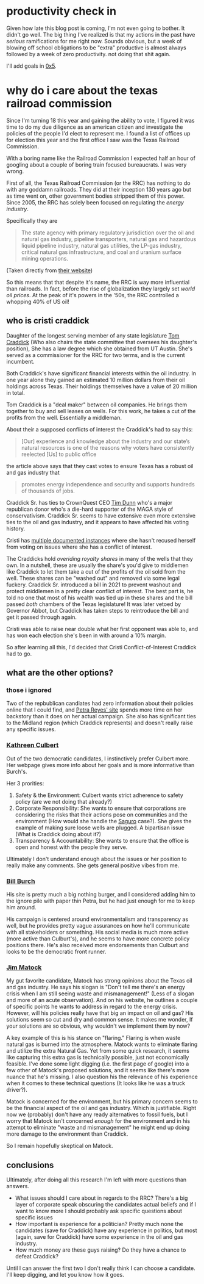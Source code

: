 # productivity check in

Given how late this blog post is coming, I'm not even going to bother. It didn't go well. The big thing I've realized is that my actions in the past have *serious* ramifications for me right now. Sounds obvious, but a week of blowing off school obligations to be "extra" productive is almost always followed by a week of zero productivity. not doing that shit again. 

I'll add goals in [0x5](/posts/00000005.html).

# why do i care about the texas railroad commission

Since I'm turning 18 this year and gaining the ability to vote, I figured it was time to do my due diligence as an american citizen and investigate the policies of the people I'd elect to represent me. I found a list of offices up for election this year and the first office I saw was the Texas Railroad Commission. 

With a boring name like the Railroad Commission I expected half an hour of googling about a couple of boring train focused bureaucrats. I was very wrong.

First of all, the Texas Railroad Commission (or the RRC) has nothing to do with any goddamn railroads. They did at their inception 130 years ago but as time went on, other government bodies stripped them of this power. Since 2005, the RRC has solely been focused on regulating the *energy industry*.

Specifically they are 

<blockquote class="blockquote">
    The state agency with primary regulatory jurisdiction over the oil and natural gas industry, pipeline transporters, natural gas and hazardous liquid pipeline industry, natural gas utilities, the LP-gas industry, critical natural gas infrastructure, and coal and uranium surface mining operations.
</blockquote>

(Taken directly from [their website](https://www.rrc.texas.gov/about-us/))

So this means that that despite it's name, the RRC is way more influential than railroads. In fact, before the rise of globalization they largely set *world oil prices*. At the peak of it's powers in the '50s, the RRC controlled a whopping 40% of US oil!

## who is cristi craddick

Daughter of the longest serving member of any state legislature [Tom Craddick](https://en.wikipedia.org/wiki/Tom_Craddick) (Who also chairs the state committee that oversees his daughter's position), She has a law degree which she obtained from UT Austin. She's served as a commissioner for the RRC for two terms, and is the current incumbent.

Both Craddick's have significant financial interests within the oil industry. In one year alone they gained an estimated 10 million dollars from their oil holdings across Texas. Their holdings themselves have a value of 20 million in total. 

Tom Craddick is a "deal maker" between oil companies. He brings them together to buy and sell leases on wells. For this work, he takes a cut of the profits from the well. Essentially a middleman.

About their a supposed conflicts of interest the Craddick's had to say this:

<blockquote class="blockquote">
    [Our] experience and knowledge about the industry and our state’s natural resources is one of the reasons why voters have consistently reelected [Us] to public office
</blockquote>

the article above says that they cast votes to ensure Texas has a robust oil and gas industry that

<blockquote class="blockquote">promotes energy independence and security and supports hundreds of thousands of jobs.</blockquote>

Craddick Sr. has ties to CrownQuest CEO [Tim Dunn](https://en.wikipedia.org/wiki/Tim_Dunn_(businessman)) who's a major republican donor who's a die-hard supporter of the MAGA style of conservativism. Craddick Sr. seems to have extensive even more extensive ties to the oil and gas industry, and it appears to have affected his voting history. 

Cristi has [multiple documented instances](https://commissionshift.org/wp-content/uploads/2021/09/Commission-Shift-Captive-Agency-Part-I.pdf) where she hasn't recused herself from voting on issues where she has a conflict of interest.

The Craddicks hold *overiding royalty shares* in many of the wells that they own. In a nutshell, these are usually the share's you'd give to middlemen like Craddick to let them take a cut of the profits of the oil sold from the well. These shares can be "washed out" and removed via some legal fuckery. Craddick Sr. introduced a bill in 2021 to prevent washout and protect middlemen in a pretty clear conflict of interest. The best part is, he told no one that most of his wealth was tied up in these shares and the bill passed *both* chambers of the Texas legislature! It was later vetoed by Governor Abbot, but Craddick has taken steps to reintroduce the bill and get it passed through again.

Cristi was able to raise near double what her first opponent was able to, and has won each election she's been in with around a 10% margin. 

So after learning all this, I'd decided that Cristi Conflict-of-Interest Craddick had to go. 

## what are the other options?

### those i ignored

Two of the repbublican candiates had zero information about their policies online that I could find, and [Petra Reyes' site](https://voteforpetra.com/) spends more time on her backstory than it does on her actual campaign. She also has significant ties to the Midland region (which Craddick represents) and doesn't really raise any specific issues. 

### [Kathreen Culbert](https://www.katherine4texas.com/)

Out of the two democratic candidates, I instinctively prefer Culbert more. Her webpage gives more info about her goals and is more informative than Burch's. 

Her 3 prorities:

1. Safety & the Environment: Culbert wants strict adherence to safety policy (are we not doing that already?)
2. Corporate Responsibility: She wants to ensure that corporations are considering the risks that their actions pose on communities and the environment (How would she handle the [Saguro](https://www.texastribune.org/2023/12/20/texas-saguaro-cross-border-natural-gas-pipeline/) case?). She gives the example of making sure loose wells are plugged. A bipartisan issue (What is Craddick doing about it?)
3. Transparency & Accountability: She wants to ensure that the office is open and honest with the people they serve. 

Ultimately I don't understand enough about the issues or her position to really make any comments. She gets general positive vibes from me.

### [Bill Burch](https://burch4trrc.com/)

His site is pretty much a big nothing burger, and I considered adding him to the ignore pile with paper thin Petra, but he had just enough for me to keep him around. 

His campaign is centered around environmentalism and transparency as well, but he provides pretty vague assurances on how he'll communicate with all stakeholders or something. His social media is much more active (more active than Culburt's), and he seems to have more concrete policy positions there. He's also received more endorsements than Culburt and looks to be the democratic front runner. 

### [Jim Matock](https://matlock4rrc.com/)

My gut favorite candidate, Matock has strong opinions about the Texas oil and gas industry. He says his slogan is "Don't tell me there's an energy crisis when I am still seeing waste and mismanagement!" (Less of a slogan and more of an acute observation). And on his website, he outlines a couple of specific points he wants to address in regard to the energy crisis. However, will his policies really have that big an impact on oil and gas? His solutions seem so cut and dry and common sense. It makes me wonder, If your solutions are so obvious, why wouldn't we implement them by now?

A key example of this is his stance on "flaring." Flaring is when waste natural gas is burned into the atmosphere. Matock wants to eliminate flaring and utilize the extra Natural Gas. Yet from some quick research, it seems like capturing this extra gas is technically possible, just not economically feasible. I've done some light digging (i.e. the first page of google) into a few other of Matock's proposed solutions, and it seems like there's more nuance that he's missing. I also question his the relevance of his experience when it comes to these technical questions (It looks like he was a truck driver?).

Matock is concerned for the environment, but his primary concern seems to be the financial aspect of the oil and gas industry. Which is justifiable. Right now we (probably) don't have any ready alternatives to fossil fuels, but I worry that Matock isn't concerned *enough* for the environment and in his attempt to eliminate "waste and mismanagement" he might end up doing more damage to the environment than Craddick. 

So I remain hopefully skeptical on Matock.

## conclusions

Ultimately, after doing all this research I'm left with more questions than answers.

* What issues should I care about in regards to the RRC? There's a big layer of corporate speak obscuring the candidates actual beliefs and if I want to know more I should probably ask specific questions about specific issues
* How important is experience for a politician? Pretty much none the candidates (save for Craddick) have any experience in politics, but most (again, save for Craddick) have some experience in the oil and gas industry.
* How much money are these guys raising? Do they have a chance to defeat Craddick?

Until I can answer the first two I don't really think I can choose a candidate. I'll keep digging, and let you know how it goes.

